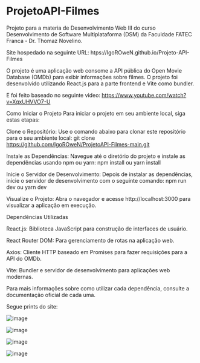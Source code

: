 # ProjetoAPI-Filmes
Projeto para a materia de Desenvolvimento Web III do curso Desenvolvimento de Software Multiplataforma (DSM) da Faculdade FATEC Franca - Dr. Thomaz Novelino.

Site hospedado na seguinte URL: htps://IgoROweN.github.io/Projeto-API-Filmes

O projeto é uma aplicação web consome a API pública do Open Movie Database (OMDb) para exibir informações sobre filmes. O projeto foi desenvolvido utilizando React.js para a parte frontend e Vite como bundler.

E foi feito baseado no seguinte video: https://www.youtube.com/watch?v=XqxUHVVO7-U

Como Iniciar o Projeto
Para iniciar o projeto em seu ambiente local, siga estas etapas:

Clone o Repositório: Use o comando abaixo para clonar este repositório para o seu ambiente local:
   git clone https://github.com/IgoROweN/ProjetoAPI-Filmes-main.git

Instale as Dependências: Navegue até o diretório do projeto e instale as dependências usando npm ou yarn:
   npm install
   ou
   yarn install

Inicie o Servidor de Desenvolvimento: Depois de instalar as dependências, inicie o servidor de desenvolvimento com o seguinte comando:
   npm run dev
   ou
   yarn dev

Visualize o Projeto: Abra o navegador e acesse http://localhost:3000 para visualizar a aplicação em execução.

Dependências Utilizadas

React.js: Biblioteca JavaScript para construção de interfaces de usuário.

React Router DOM: Para gerenciamento de rotas na aplicação web.

Axios: Cliente HTTP baseado em Promises para fazer requisições para a API do OMDb.

Vite: Bundler e servidor de desenvolvimento para aplicações web modernas.


Para mais informações sobre como utilizar cada dependência, consulte a documentação oficial de cada uma.


Segue prints do site:


![image](https://github.com/IgoROweN/Projeto-API-Filmes/assets/131922491/5bf80f5f-ab7f-43cc-b7a4-07579ad758ba)

![image](https://github.com/IgoROweN/Projeto-API-Filmes/assets/131922491/9fe3d21c-d037-4549-9f1f-e60306154310)

![image](https://github.com/IgoROweN/Projeto-API-Filmes/assets/131922491/a4ac1d24-9aa3-46e5-b332-1799bca90033)

![image](https://github.com/IgoROweN/Projeto-API-Filmes/assets/131922491/e0a6347a-7b54-4b2b-a912-75db96034c24)


